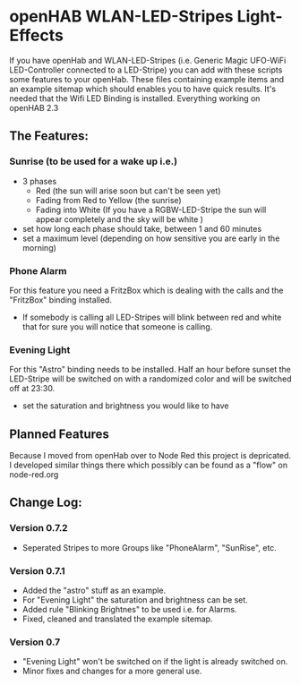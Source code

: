 # openHAB WLAN-LED-Stripes Light-Effects

If you have openHab and WLAN-LED-Stripes (i.e. Generic Magic UFO-WiFi LED-Controller connected to a LED-Stripe) you can add with these scripts some features to your openHab. These files containing example items and an example sitemap which should enables you to have quick results.
It's needed that the Wifi LED Binding is installed. Everything working on openHAB 2.3

## The Features:

### Sunrise (to be used for a wake up i.e.)
* 3 phases
	* Red (the sun will arise soon but can't be seen yet)
	* Fading from Red to Yellow (the sunrise)
	* Fading into White (If you have a RGBW-LED-Stripe the sun will appear completely and the sky will be white )
* set how long each phase should take, between 1 and 60 minutes
* set a maximum level (depending on how sensitive you are early in the morning)

### Phone Alarm
For this feature you need a FritzBox which is dealing with the calls and the "FritzBox" binding installed.
* If somebody is calling all LED-Stripes will blink between red and white that for sure you will notice that someone is calling.

### Evening Light
For this "Astro" binding needs to be installed.
Half an hour before sunset the LED-Stripe will be switched on with a randomized color and will be switched off at 23:30.
* set the saturation and brightness you would like to have

## Planned Features
Because I moved from openHab over to Node Red this project is depricated.
I developed similar things there which possibly can be found as a "flow" on node-red.org

## Change Log:

### Version 0.7.2
* Seperated Stripes to more Groups like "PhoneAlarm", "SunRise", etc.

### Version 0.7.1
* Added the "astro" stuff as an example.
* For "Evening Light" the saturation and brightness can be set.
* Added rule "Blinking Brightnes" to be used i.e. for Alarms.
* Fixed, cleaned and translated the example sitemap.

### Version 0.7
* "Evening Light" won't be switched on if the light is already switched on.
* Minor fixes and changes for a more general use.
